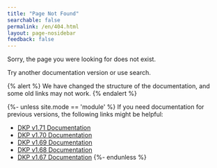 ```yaml
---
title: "Page Not Found"
searchable: false
permalink: /en/404.html
layout: page-nosidebar
feedback: false
---
```


Sorry, the page you were looking for does not exist.

Try another documentation version or use search.

{% alert %}
We have changed the structure of the documentation, and some old links may not work.
{% endalert %}

{%- unless site.mode == 'module' %}
If you need documentation for previous versions, the following links might be helpful:
- [DKP v1.71 Documentation](/products/kubernetes-platform/documentation/v1.71/deckhouse-overview.html)
- [DKP v1.70 Documentation](/products/kubernetes-platform/documentation/v1.70/deckhouse-overview.html)
- [DKP v1.69 Documentation](/products/kubernetes-platform/documentation/v1.69/deckhouse-overview.html)
- [DKP v1.68 Documentation](/products/kubernetes-platform/documentation/v1.68/deckhouse-overview.html)
- [DKP v1.67 Documentation](/products/kubernetes-platform/documentation/v1.67/deckhouse-overview.html)
{%- endunless  %}

